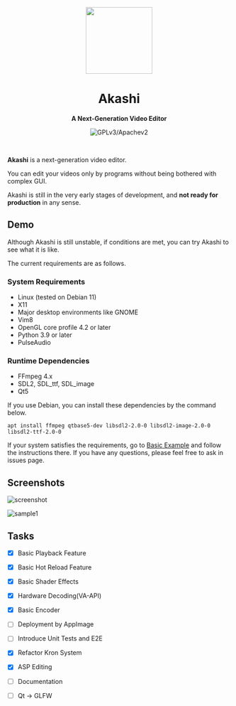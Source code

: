 <p align="center"><img width="150" src="https://user-images.githubusercontent.com/70841910/115134602-16088280-a001-11eb-991e-a091139b6a25.png" /></p>

<h1 align="center">Akashi</h1>
<p align="center">
  <strong>A Next-Generation Video Editor</strong>
</p>

<p align="center">
  <img src="https://img.shields.io/badge/license-GPLv3%2FApache%202-blue" alt="GPLv3/Apachev2" />
</p>
<br>

**Akashi** is a next-generation video editor. 

You can edit your videos only by programs without being bothered with complex GUI.

Akashi is still in the very early stages of development, and **not ready for production** in any sense.

## Demo

Although Akashi is still unstable, if conditions are met, you can try Akashi to see what it is like.

The current requirements are as follows.

### System Requirements

* Linux (tested on Debian 11) 
* X11
* Major desktop environments like GNOME
* Vim8
* OpenGL core profile 4.2 or later
* Python 3.9 or later
* PulseAudio

### Runtime Dependencies

* FFmpeg 4.x
* SDL2, SDL_ttf, SDL_image
* Qt5

If you use Debian, you can install these dependencies by the command below.

`apt install ffmpeg qtbase5-dev libsdl2-2.0-0 libsdl2-image-2.0-0 libsdl2-ttf-2.0-0 `

If your system satisfies the requirements, go to [Basic Example](https://github.com/akashi-org/akashi/examples/basic/) and follow the instructions there.
If you have any questions, please feel free to ask in issues page.

## Screenshots

![screenshot](https://user-images.githubusercontent.com/70841910/106698725-4aab9700-65d9-11eb-951c-9d751a741a99.png)

![sample1](https://user-images.githubusercontent.com/70841910/106697192-2ef2c180-65d6-11eb-8956-32208aed015b.gif)

## Tasks

- [x] Basic Playback Feature 
- [x] Basic Hot Reload Feature
- [x] Basic Shader Effects
- [x] Hardware Decoding(VA-API)
- [x] Basic Encoder
- [ ] Deployment by AppImage
- [ ] Introduce Unit Tests and E2E
- [x] Refactor Kron System
- [x] ASP Editing
- [ ] Documentation
- [ ] Qt -> GLFW

